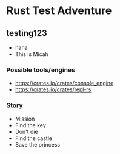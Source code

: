 # Rust Test Adventure

## testing123

 - haha
 - This is Micah
 
### Possible tools/engines
 - https://crates.io/crates/console_engine
 - https://crates.io/crates/repl-rs
 
### Story
 - Mission
  - Find the key
  - Don't die
  - Find the castle
  - Save the princess
